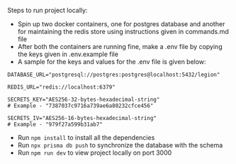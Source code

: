 Steps to run project locally:
- Spin up two docker containers, one for postgres database and another for maintaining the redis store using instructions given in commands.md file
- After both the containers are running fine, make a .env file by copying the keys given in .env.example file
- A sample for the keys and values for the .env file is given below:
```
DATABASE_URL="postgresql://postgres:postgres@localhost:5432/legion"

REDIS_URL="redis://localhost:6379"

SECRETS_KEY="AES256-32-bytes-hexadecimal-string"
# Example - "7387037c9716a739ae6a80232cfce456"

SECRETS_IV="AES256-16-bytes-hexadecimal-string"
# Example - "979f27a599b31ab7"
```
- Run `npm install` to install all the dependencies
- Run `npx prisma db push` to synchronize the database with the schema
- Run `npm run dev` to view project locally on port 3000